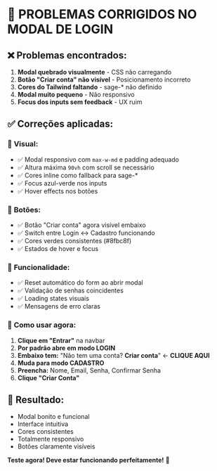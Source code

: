 # 🐛 **PROBLEMAS CORRIGIDOS NO MODAL DE LOGIN**

## ❌ **Problemas encontrados:**
1. **Modal quebrado visualmente** - CSS não carregando
2. **Botão "Criar conta" não visível** - Posicionamento incorreto
3. **Cores do Tailwind faltando** - sage-* não definido
4. **Modal muito pequeno** - Não responsivo
5. **Focus dos inputs sem feedback** - UX ruim

## ✅ **Correções aplicadas:**

### 🎨 **Visual:**
- ✅ Modal responsivo com `max-w-md` e padding adequado
- ✅ Altura máxima `90vh` com scroll se necessário
- ✅ Cores inline como fallback para sage-*
- ✅ Focus azul-verde nos inputs
- ✅ Hover effects nos botões

### 🔘 **Botões:**
- ✅ Botão "Criar conta" agora visível embaixo
- ✅ Switch entre Login ↔ Cadastro funcionando
- ✅ Cores verdes consistentes (#8fbc8f)
- ✅ Estados de hover e focus

### 📱 **Funcionalidade:**
- ✅ Reset automático do form ao abrir modal
- ✅ Validação de senhas coincidentes
- ✅ Loading states visuais
- ✅ Mensagens de erro claras

### 🎯 **Como usar agora:**

1. **Clique em "Entrar"** na navbar
2. **Por padrão abre em modo LOGIN**
3. **Embaixo tem:** "Não tem uma conta? **Criar conta**" ← **CLIQUE AQUI**
4. **Muda para modo CADASTRO**
5. **Preencha:** Nome, Email, Senha, Confirmar Senha
6. **Clique "Criar Conta"**

## 🎉 **Resultado:**
- Modal bonito e funcional
- Interface intuitiva
- Cores consistentes
- Totalmente responsivo
- Botões claramente visíveis

**Teste agora! Deve estar funcionando perfeitamente!** 🚀